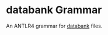 # databank Grammar

An ANTLR4 grammar for [databank](https://en.wikipedia.org/wiki/Databank_format) files.
